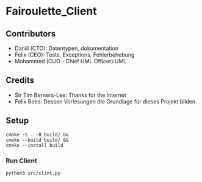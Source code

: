 # Fairoulette_Client


## Contributors

- Daniil (CTO): Datentypen, dokumentation
- Felix (CEO): Tests, Exceptions, Fehlerbehebung
- Mohammed (CUO - Chief UML Officer):UML 

## Credits
- Sir Tim Berners-Lee: Thanks for the Internet
- Felix Boes: Dessen Vorlesungen die Grundlage für dieses Projekt bilden.

## Setup
```shell
cmake -S . -B build/ &&
cmake --build build/ &&
cmake --install build
```

### Run Client
`python3 src/clint.py`


